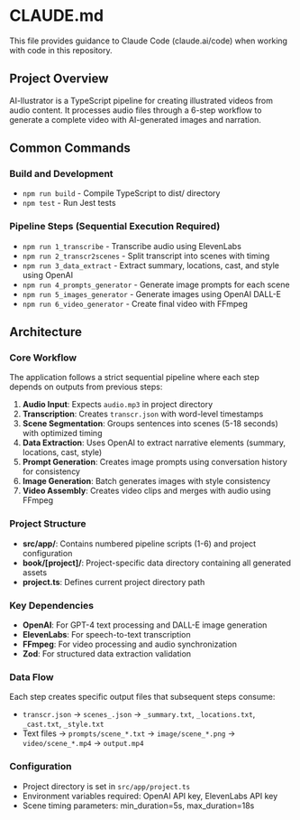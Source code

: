 # CLAUDE.md

This file provides guidance to Claude Code (claude.ai/code) when working with code in this repository.

## Project Overview

AI-llustrator is a TypeScript pipeline for creating illustrated videos from audio content. It processes audio files through a 6-step workflow to generate a complete video with AI-generated images and narration.

## Common Commands

### Build and Development
- `npm run build` - Compile TypeScript to dist/ directory
- `npm test` - Run Jest tests

### Pipeline Steps (Sequential Execution Required)
- `npm run 1_transcribe` - Transcribe audio using ElevenLabs
- `npm run 2_transcr2scenes` - Split transcript into scenes with timing
- `npm run 3_data_extract` - Extract summary, locations, cast, and style using OpenAI
- `npm run 4_prompts_generator` - Generate image prompts for each scene
- `npm run 5_images_generator` - Generate images using OpenAI DALL-E
- `npm run 6_video_generator` - Create final video with FFmpeg

## Architecture

### Core Workflow
The application follows a strict sequential pipeline where each step depends on outputs from previous steps:

1. **Audio Input**: Expects `audio.mp3` in project directory
2. **Transcription**: Creates `transcr.json` with word-level timestamps
3. **Scene Segmentation**: Groups sentences into scenes (5-18 seconds) with optimized timing
4. **Data Extraction**: Uses OpenAI to extract narrative elements (summary, locations, cast, style)
5. **Prompt Generation**: Creates image prompts using conversation history for consistency
6. **Image Generation**: Batch generates images with style consistency
7. **Video Assembly**: Creates video clips and merges with audio using FFmpeg

### Project Structure
- **src/app/**: Contains numbered pipeline scripts (1-6) and project configuration
- **book/[project]/**: Project-specific data directory containing all generated assets
- **project.ts**: Defines current project directory path

### Key Dependencies
- **OpenAI**: For GPT-4 text processing and DALL-E image generation
- **ElevenLabs**: For speech-to-text transcription
- **FFmpeg**: For video processing and audio synchronization
- **Zod**: For structured data extraction validation

### Data Flow
Each step creates specific output files that subsequent steps consume:
- `transcr.json` → `scenes_.json` → `_summary.txt`, `_locations.txt`, `_cast.txt`, `_style.txt`
- Text files → `prompts/scene_*.txt` → `image/scene_*.png` → `video/scene_*.mp4` → `output.mp4`

### Configuration
- Project directory is set in `src/app/project.ts`
- Environment variables required: OpenAI API key, ElevenLabs API key
- Scene timing parameters: min_duration=5s, max_duration=18s